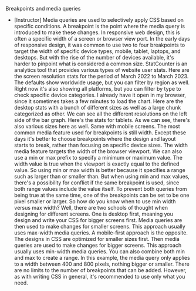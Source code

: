 Breakpoints and media queries
- [Instructor] Media queries are used to selectively apply CSS based on specific conditions. A breakpoint is the point where the media query is introduced to make these changes. In responsive web design, this is often a specific width of a screen or browser view port. In the early days of responsive design, it was common to use two to four breakpoints to target the width of specific device types, mobile, tablet, laptops, and desktops. But with the rise of the number of devices available, it's harder to pinpoint what is considered a common size. StatCounter is an analytics tool that provides various types of website user stats. Here are the screen resolution stats for the period of March 2022 to March 2023. The defaults show worldwide usage, but you can filter by region as well. Right now it's also showing all platforms, but you can filter by type to check specific device categories. I already have it open in my browser, since it sometimes takes a few minutes to load the chart. Here are the desktop stats with a bunch of different sizes as well as a large chunk categorized as other. We can see all the different resolutions on the left side of the bar graph. Here's the stats for tablets. As we can see, there's also various sizes here as well. Same with mobile screens. The most common media feature used for breakpoints is still width. Except these days it's better to choose breakpoints where the design and layout starts to break, rather than focusing on specific device sizes. The width media feature targets the width of the browser viewport. We can also use a min or max prefix to specify a minimum or maximum value. The width value is true when the viewport is exactly equal to the defined value. So using min or max width is better because it specifies a range such as larger than or smaller than. But when using min and max values, there's a possibility for conflict if the same breakpoint is used, since both range values include the value itself. To prevent both queries from being true at the same time, one of the breakpoints can be set to be one pixel smaller or larger. So how do you know when to use min width versus max width? Well, there are two schools of thought when designing for different screens. One is desktop first, meaning you design and write your CSS for bigger screens first. Media queries are then used to make changes for smaller screens. This approach usually uses max-width media queries. A mobile-first approach is the opposite. The designs in CSS are optimized for smaller sizes first. Then media queries are used to make changes for bigger screens. This approach usually uses min-width media queries. You can also combine both min and max to create a range. In this example, the media query only applies to a width between 400 and 800 pixels, nothing bigger or smaller. There are no limits to the number of breakpoints that can be added. However, as with writing CSS in general, it's recommended to use only what you need.